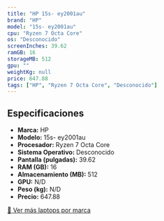 ```yaml
---
title: "HP 15s- ey2001au"
brand: "HP"
model: "15s- ey2001au"
cpu: "Ryzen 7 Octa Core"
os: "Desconocido"
screenInches: 39.62
ramGB: 16
storageMB: 512
gpu: ""
weightKg: null
price: 647.88
tags: ["HP", "Ryzen 7 Octa Core", "Desconocido"]
---
```

## Especificaciones

- **Marca:** HP
- **Modelo:** 15s- ey2001au
- **Procesador:** Ryzen 7 Octa Core
- **Sistema Operativo:** Desconocido
- **Pantalla (pulgadas):** 39.62
- **RAM (GB):** 16
- **Almacenamiento (MB):** 512
- **GPU:** N/D
- **Peso (kg):** N/D
- **Precio:** 647.88

[:rocket: Ver más laptops por marca](/brand/hp)
